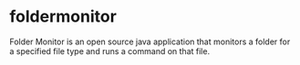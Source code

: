 foldermonitor
=============

Folder Monitor is an open source java application that monitors a folder for a specified file type and runs a command on that file.
